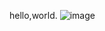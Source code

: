hello,world.
![image](https://user-images.githubusercontent.com/77228505/230467391-5a4e8763-3fd0-4106-ac1a-e0be001eb2b1.png)
